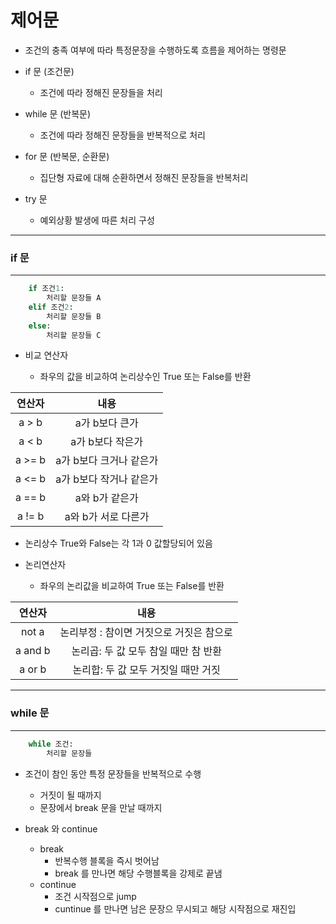 # 제어문
- 조건의 충족 여부에 따라 특정문장을 수행하도록 흐름을 제어하는 명령문

- if 문 (조건문)
	- 조건에 따라 정해진 문장들을 처리
- while 문 (반복문)
	- 조건에 따라 정해진 문장들을 반복적으로 처리
- for 문 (반복문, 순환문)
	- 집단형 자료에 대해 순환하면서 정해진 문장들을 반복처리
- try 문
	- 예외상황 발생에 따른 처리 구성
---
### if 문
---
```python
	if 조건1:
		처리할 문장들 A
	elif 조건2:
		처리할 문장들 B
	else:
		처리할 문장들 C
```

- 비교 연산자

	- 좌우의 값을 비교하여 논리상수인 True 또는 False를 반환

|연산자|내용|
|:-:|:-:|
|a > b|a가 b보다 큰가|
|a < b|a가 b보다 작은가|
|a >= b|a가 b보다 크거나 같은가|
|a <= b|a가 b보다 작거나 같은가|
|a == b|a와 b가 같은가|
|a != b|a와 b가 서로 다른가|


- 논리상수 True와 False는 각 1과 0 값할당되어 있음 

- 논리연산자
	- 좌우의 논리값을 비교하여 True 또는 False를 반환

|연산자|내용|
|:-:|:-:|
| not a|논리부정 : 참이면 거짓으로 거짓은 참으로|
|a and b| 논리곱: 두 값 모두 참일 때만 참 반환|
|a or b|논리합: 두 값 모두 거짓일 때만 거짓|

---
### while 문
---
```python
	while 조건:
		처리할 문장들
```
- 조건이 참인 동안 특정 문장들을 반복적으로 수행
	- 거짓이 될 때까지
	- 문장에서 break 문을 만날 때까지

- break 와 continue
	- break 
		- 반복수행 블록을 즉시 벗어남
		- break 를 만나면 해당 수행블록을 강제로 끝냄
	- continue
		- 조건 시작점으로 jump
		- cuntinue 를 만나면 남은 문장으 무시되고 해당 시작점으로 재진입